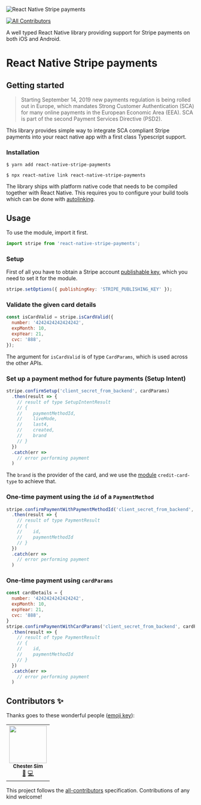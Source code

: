 ![React Native Stripe payments](https://raw.githubusercontent.com/Fitpassu/react-native-stripe-payments/master/react-native-stripe-payments.png)
<!-- ALL-CONTRIBUTORS-BADGE:START - Do not remove or modify this section -->
[![All Contributors](https://img.shields.io/badge/all_contributors-1-orange.svg?style=flat-square)](#contributors-)
<!-- ALL-CONTRIBUTORS-BADGE:END -->

A well typed React Native library providing support for Stripe payments on both iOS and Android.

# React Native Stripe payments

## Getting started

> Starting September 14, 2019 new payments regulation is being rolled out in Europe, which mandates Strong Customer Authentication (SCA) for many online payments in the European Economic Area (EEA). SCA is part of the second Payment Services Directive (PSD2).

This library provides simple way to integrate SCA compliant Stripe payments into your react native app with a first class Typescript support.

### Installation

`$ yarn add react-native-stripe-payments`

`$ npx react-native link react-native-stripe-payments`

The library ships with platform native code that needs to be compiled together with React Native. This requires you to configure your build tools which can be done with [autolinking](https://github.com/react-native-community/cli/blob/master/docs/autolinking.md).

## Usage

To use the module, import it first.

```javascript
import stripe from 'react-native-stripe-payments';
```

### Setup

First of all you have to obtain a Stripe account [publishable key](https://stripe.com/docs/keys), which you need to set it for the module.

```javascript
stripe.setOptions({ publishingKey: 'STRIPE_PUBLISHING_KEY' });
```

### Validate the given card details

```javascript
const isCardValid = stripe.isCardValid({
  number: '4242424242424242',
  expMonth: 10,
  expYear: 21,
  cvc: '888',
});
```
The argument for `isCardValid` is of type `CardParams`, which is used across the other APIs.

### Set up a payment method for future payments (Setup Intent)

```javascript
stripe.confirmSetup('client_secret_from_backend', cardParams)
  .then(result => {
    // result of type SetupIntentResult
    // {
    //    paymentMethodId,
    //    liveMode,
    //    last4,
    //    created,
    //    brand
    // }
  })
  .catch(err =>
    // error performing payment
  )
```
The `brand` is the provider of the card, and we use the [module](https://www.npmjs.com/package/credit-card-type) `credit-card-type` to achieve that. 

### One-time payment using the `id` of a `PaymentMethod`

```javascript
stripe.confirmPaymentWithPaymentMethodId('client_secret_from_backend', paymentMethodId)
  .then(result => {
    // result of type PaymentResult
    // {
    //    id,
    //    paymentMethodId
    // }
  })
  .catch(err =>
    // error performing payment
  )
```

### One-time payment using `cardParams`

```javascript
const cardDetails = {
  number: '4242424242424242',
  expMonth: 10,
  expYear: 21,
  cvc: '888',
}
stripe.confirmPaymentWithCardParams('client_secret_from_backend', cardParams)
  .then(result => {
    // result of type PaymentResult
    // {
    //    id,
    //    paymentMethodId
    // }
  })
  .catch(err =>
    // error performing payment
  )
```

## Contributors ✨

Thanks goes to these wonderful people ([emoji key](https://allcontributors.org/docs/en/emoji-key)):

<!-- ALL-CONTRIBUTORS-LIST:START - Do not remove or modify this section -->
<!-- prettier-ignore-start -->
<!-- markdownlint-disable -->
<table>
  <tr>
    <td align="center"><a href="https://github.com/ChesterSim"><img src="https://avatars2.githubusercontent.com/u/12388321?v=4" width="100px;" alt=""/><br /><sub><b>Chester Sim</b></sub></a><br /><a href="https://github.com/aspect-apps/react-native-stripe-payments/commits?author=ChesterSim" title="Documentation">📖</a> <a href="https://github.com/aspect-apps/react-native-stripe-payments/commits?author=ChesterSim" title="Code">💻</a></td>
  </tr>
</table>

<!-- markdownlint-enable -->
<!-- prettier-ignore-end -->
<!-- ALL-CONTRIBUTORS-LIST:END -->

This project follows the [all-contributors](https://github.com/all-contributors/all-contributors) specification. Contributions of any kind welcome!